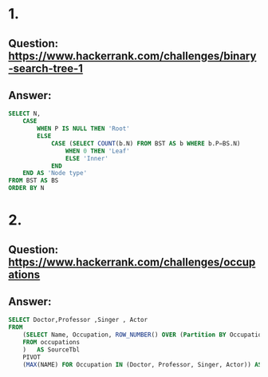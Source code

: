 # 1.
## Question: https://www.hackerrank.com/challenges/binary-search-tree-1
## Answer: 

```sql
SELECT N, 
	CASE
		WHEN P IS NULL THEN 'Root'
		ELSE 
			CASE (SELECT COUNT(b.N) FROM BST AS b WHERE b.P=BS.N)
				WHEN 0 THEN 'Leaf'
				ELSE 'Inner'
			END
	END AS 'Node type'
FROM BST AS BS
ORDER BY N
```
# 2. 
## Question: https://www.hackerrank.com/challenges/occupations
## Answer:
```sql
SELECT Doctor,Professor ,Singer , Actor 
FROM 
	(SELECT Name, Occupation, ROW_NUMBER() OVER (Partition BY Occupation ORDER BY name) as 'No'
	FROM occupations
	)	AS SourceTbl
	PIVOT
	(MAX(NAME) FOR Occupation IN (Doctor, Professor, Singer, Actor)) AS PivotTbl

```